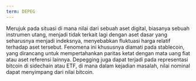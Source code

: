 ```yaml
---
term: DEPEG
---
```


Merujuk pada situasi di mana nilai dari sebuah aset digital, biasanya sebuah instrumen utang, menjadi tidak terkait lagi dengan aset dasar yang seharusnya menjadi indeksnya, menyebabkan fluktuasi harga relatif terhadap aset tersebut. Fenomena ini khususnya diamati pada stablecoin, yang dirancang untuk mempertahankan paritas ketat dengan mata uang fiat atau aset referensi lainnya. Depegging juga dapat terjadi pada representasi bitcoin di sidechain atau ETF, di mana dalam kejadian masalah, nilai nominal dapat menyimpang dari nilai bitcoin.